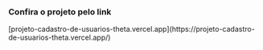 <h3>Confira o projeto pelo link</h3>
[projeto-cadastro-de-usuarios-theta.vercel.app](https://projeto-cadastro-de-usuarios-theta.vercel.app/)
